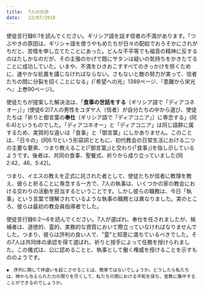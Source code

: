 ```yaml
---
title:  7人の任命
date:   22/07/2018
---
```


使徒言行録6:1を読んでください。ギリシア語を話す信者の不満があります。「つぶやきの原因は、ギリシャ語を使うやもめたちが日々の配給でおろそかにされがちだと、苦情を申し立てたことにあった。どんな不平等でも福音の精神に反するのはたしかなのだが、その主張のかげで既にサタンは疑いの気持ちをかきたてることに成功していた。いまや、不満をひきおこすすべてのきっかけを除くために、速やかな処置を講じなければならない。さもないと敵の努力が実って、信者たちの間に分裂を招くことになる」(『希望への光』1389ページ、『患難から栄光へ』上巻90ページ)。

使徒たちが提案した解決法は、「**食事の世話をする**〔ギリシア語で「ディアコネオー」〕」(使徒6:2)7人の男性をユダヤ人〔信者〕が自分たちの中から選び、使徒たちは「祈りと御言葉の**奉仕**〔ギリシア語で「ディアコニア」〕に専念する」(同6:4)というものでした。「ディアコネオー」と「ディアコニア」は同じ語群に属するため、実質的な違いは「食事」と「御言葉」にしかありません。このことは、「日々の」(同6:1)という形容詞とともに、初代教会の日常生活における二つの主要な要素、つまり教えること(「御言葉」)と交わり(「食事」)を指し示しているようです。後者は、共同の食事、聖餐式、祈りから成り立っていました(同2:42、46、5:42)。

つまり、イエスの教えを正式に託された者として、使徒たちが信者に教理を教え、彼らと祈ることに専念する一方で、7人の執事は、いくつかの家の教会における交わりの活動を担当するということです。しかし彼らの職務は、今日「執事」という言葉で理解されているような執事の職務とは異なりました。実のところ、彼らは最初の教会員指導者でした。

使徒言行録6:2〜6を読んでください。7人が選ばれ、奉仕を任されましたが、候補者は、道徳的、霊的、実務的な資質において際立っていなければなりませんでした。つまり、彼らは評判の良い人で、"霊"と知恵に満ちているべきでした。その7人は共同体の承認を得て選ばれ、祈りと按手によって任務を授けられました。この儀式は、公に認めることと、執事として働く権威を授けることを示すもののようです。

`◆　序列に関して仲違いを起こさせることは、簡単ではないでしょうか。どうしたら私たちは、神から与えられた力の限りを尽くして、私たちの間における平和を保ち、宣教に集中することができるのでしょうか。`
